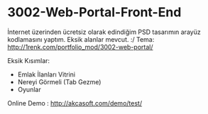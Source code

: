 # 3002-Web-Portal-Front-End
İnternet üzerinden ücretsiz olarak edindiğim PSD tasarımın arayüz kodlamasını yaptım. Eksik alanlar mevcut. :/
Tema: http://1renk.com/portfolio_mod/3002-web-portal/

Eksik Kısımlar:
  - Emlak İlanları Vitrini
  - Nereyi Görmeli (Tab Gezme)
  - Oyunlar

Online Demo : http://akcasoft.com/demo/test/
